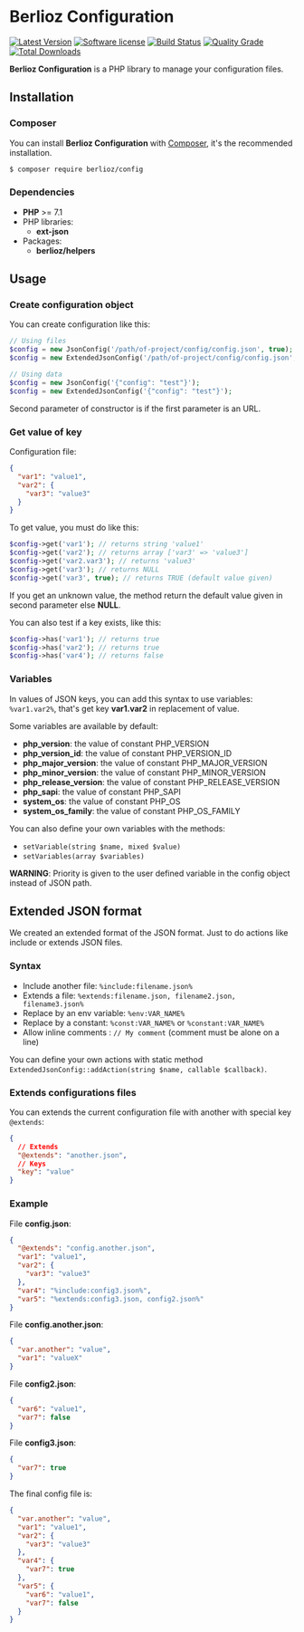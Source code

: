 # Berlioz Configuration

[![Latest Version](https://img.shields.io/packagist/v/berlioz/config.svg?style=flat-square)](https://github.com/BerliozFramework/Config/releases)
[![Software license](https://img.shields.io/github/license/BerliozFramework/Config.svg?style=flat-square)](https://github.com/BerliozFramework/Config/blob/master/LICENSE)
[![Build Status](https://img.shields.io/travis/com/BerliozFramework/Config/master.svg?style=flat-square)](https://travis-ci.com/BerliozFramework/Config)
[![Quality Grade](https://img.shields.io/codacy/grade/f290647a1f5143ec8299ecea9b83d6b1/master.svg?style=flat-square)](https://www.codacy.com/manual/BerliozFramework/Config)
[![Total Downloads](https://img.shields.io/packagist/dt/berlioz/config.svg?style=flat-square)](https://packagist.org/packages/berlioz/config)

**Berlioz Configuration** is a PHP library to manage your configuration files.

## Installation

### Composer

You can install **Berlioz Configuration** with [Composer](https://getcomposer.org/), it's the recommended installation.

```bash
$ composer require berlioz/config
```

### Dependencies

* **PHP** >= 7.1
* PHP libraries:
  * **ext-json**
* Packages:
  * **berlioz/helpers**


## Usage

### Create configuration object

You can create configuration like this:
```php
// Using files
$config = new JsonConfig('/path/of-project/config/config.json', true);
$config = new ExtendedJsonConfig('/path/of-project/config/config.json', true);

// Using data
$config = new JsonConfig('{"config": "test"}');
$config = new ExtendedJsonConfig('{"config": "test"}');
```

Second parameter of constructor is if the first parameter is an URL.

### Get value of key

Configuration file:
```json
{
  "var1": "value1",
  "var2": {
    "var3": "value3"
  }
}
```

To get value, you must do like this:
```php
$config->get('var1'); // returns string 'value1'
$config->get('var2'); // returns array ['var3' => 'value3']
$config->get('var2.var3'); // returns 'value3'
$config->get('var3'); // returns NULL
$config->get('var3', true); // returns TRUE (default value given)
```

If you get an unknown value, the method return the default value given in second parameter else **NULL**.

You can also test if a key exists, like this:
```php
$config->has('var1'); // returns true
$config->has('var2'); // returns true
$config->has('var4'); // returns false
```

### Variables

In values of JSON keys, you can add this syntax to use variables:
`%var1.var2%`,
that's get key **var1.var2** in replacement of value.

Some variables are available by default:

- **php_version**: the value of constant PHP_VERSION
- **php_version_id**: the value of constant PHP_VERSION_ID
- **php_major_version**: the value of constant PHP_MAJOR_VERSION
- **php_minor_version**: the value of constant PHP_MINOR_VERSION
- **php_release_version**: the value of constant PHP_RELEASE_VERSION
- **php_sapi**: the value of constant PHP_SAPI
- **system_os**: the value of constant PHP_OS
- **system_os_family**: the value of constant PHP_OS_FAMILY

You can also define your own variables with the methods:
- `setVariable(string $name, mixed $value)`
- `setVariables(array $variables)`

**WARNING**: Priority is given to the user defined variable in the config object instead of JSON path.

## Extended JSON format

We created an extended format of the JSON format.
Just to do actions like include or extends JSON files.

### Syntax

* Include another file: `%include:filename.json%`
* Extends a file: `%extends:filename.json, filename2.json, filename3.json%`
* Replace by an env variable: `%env:VAR_NAME%`
* Replace by a constant: `%const:VAR_NAME%` or `%constant:VAR_NAME%` 
* Allow inline comments : `// My comment` (comment must be alone on a line) 

You can define your own actions with static method `ExtendedJsonConfig::addAction(string $name, callable $callback)`.

### Extends configurations files

You can extends the current configuration file with another with special key `@extends`:
```json
{
  // Extends
  "@extends": "another.json",
  // Keys
  "key": "value"
}
```

### Example

File **config.json**:

```json
{
  "@extends": "config.another.json",
  "var1": "value1",
  "var2": {
    "var3": "value3"
  },
  "var4": "%include:config3.json%",
  "var5": "%extends:config3.json, config2.json%"
}
```

File **config.another.json**:

```json
{
  "var.another": "value",
  "var1": "valueX"
}
```

File **config2.json**:

```json
{
  "var6": "value1",
  "var7": false
}
```

File **config3.json**:

```json
{
  "var7": true
}
```

The final config file is:

```json
{
  "var.another": "value",
  "var1": "value1",
  "var2": {
    "var3": "value3"
  },
  "var4": {
    "var7": true
  },
  "var5": {
    "var6": "value1",
    "var7": false
  }
}
```
